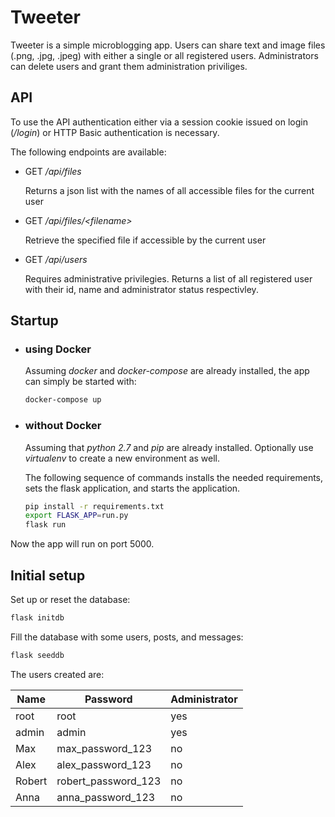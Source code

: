 # Tweeter

Tweeter is a simple microblogging app. Users can share text and image files (.png, .jpg, .jpeg) with either a single or all registered users. Administrators can delete users and grant them administration priviliges.

## API

To use the API authentication either via a session cookie issued on login (*/login*) or HTTP Basic authentication is necessary.

The following endpoints are available:

* GET */api/files*

  Returns a json list with the names of all accessible files for the current user

* GET */api/files/\<filename\>*

  Retrieve the specified file if accessible by the current user

* GET */api/users*

  Requires administrative privilegies. Returns a list of all registered user with their id, name and administrator status respectivley.

## Startup

* ### using Docker

    Assuming *docker* and *docker-compose* are already installed, the app can simply be started with:

    ```sh
    docker-compose up
    ```

* ### without Docker

    Assuming that *python 2.7* and *pip* are already installed. Optionally use *virtualenv* to create a new environment as well.

    The following sequence of commands installs the needed requirements, sets the flask application, and starts the application.

    ```sh
    pip install -r requirements.txt
    export FLASK_APP=run.py
    flask run
    ```

Now the app will run on port 5000.

## Initial setup

Set up or reset the database:

```sh
flask initdb
```

Fill the database with some users, posts, and messages:

```sh
flask seeddb
```

The users created are:

| Name   | Password            | Administrator |
|--------|---------------------|---------------|
| root   | root                | yes           |
| admin  | admin               | yes           |
| Max    | max_password_123    | no            |
| Alex   | alex_password_123   | no            |
| Robert | robert_password_123 | no            |
| Anna   | anna_password_123   | no            |
